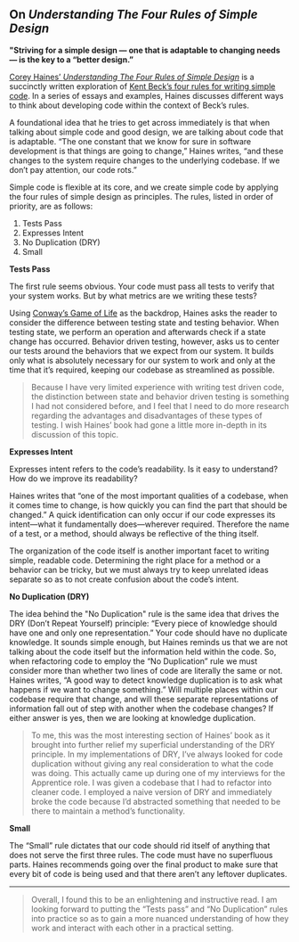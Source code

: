 ## On _Understanding The Four Rules of Simple Design_

**"Striving for a simple design — one that is adaptable to changing needs — is the key to a “better design.”**

[Corey Haines’ _Understanding The Four Rules of Simple Design_](https://leanpub.com/4rulesofsimpledesign) is a succinctly written exploration of [Kent Beck’s four rules for writing simple code](https://martinfowler.com/bliki/BeckDesignRules.html). In a series of essays and examples, Haines discusses different ways to think about developing code within the context of Beck’s rules. 

A foundational idea that he tries to get across immediately is that when talking about simple code and good design, we are talking about code that is adaptable. “The one constant that we know for sure in software development is that things are going to change,” Haines writes, “and these changes to the system require changes to the underlying codebase. If we don’t pay attention, our code rots.”

Simple code is flexible at its core, and we create simple code by applying the four rules of simple design as principles. The rules, listed in order of priority, are as follows:

1. Tests Pass
2. Expresses Intent
3. No Duplication (DRY)
4. Small

**Tests Pass**

The first rule seems obvious. Your code must pass all tests to verify that your system works. But by what metrics are we writing these tests?

Using [Conway’s Game of Life](https://en.wikipedia.org/wiki/Conway%27s_Game_of_Life) as the backdrop, Haines asks the reader to consider the difference between testing state and testing behavior. When testing state, we perform an operation and afterwards check if a state change has occurred. Behavior driven testing, however, asks us to center our tests around the behaviors that we expect from our system. It builds only what is absolutely necessary for our system to work and only at the time that it’s required, keeping our codebase as streamlined as possible. 

>Because I have very limited experience with writing test driven code, the distinction between state and behavior driven testing is something I had not considered before, and I feel that I need to do more research regarding the advantages and disadvantages of these types of testing. I wish Haines’ book had gone a little more in-depth in its discussion of this topic.

**Expresses Intent**

Expresses intent refers to the code’s readability. Is it easy to understand? How do we improve its readability?

Haines writes that “one of the most important qualities of a codebase, when it comes time to change, is how quickly you can find the part that should be changed.” A quick identification can only occur if our code expresses its intent—what it fundamentally does—wherever required. Therefore the name of a test, or a method, should always be reflective of the thing itself.

The organization of the code itself is another important facet to writing simple, readable code. Determining the right place for a method or a behavior can be tricky, but we must always try to keep unrelated ideas separate so as to not create confusion about the code’s intent. 

**No Duplication (DRY)**

The idea behind the "No Duplication" rule is the same idea that drives the DRY (Don’t Repeat Yourself) principle: “Every piece of knowledge should have one and only one representation.” Your code should have no duplicate knowledge. It sounds simple enough, but Haines reminds us that we are not talking about the code itself but the information held within the code. So, when refactoring code to employ the “No Duplication” rule we must consider more than whether two lines of code are literally the same or not. Haines writes, “A good way to detect knowledge duplication is to ask what happens if we want to change something.” Will multiple places within our codebase require that change, and will these separate representations of information fall out of step with another when the codebase changes? If either answer is yes, then we are looking at knowledge duplication. 

>To me, this was the most interesting section of Haines’ book as it brought into further relief my superficial understanding of the DRY principle. In my implementations of DRY, I’ve always looked for code duplication without giving any real consideration to what the code was doing. This actually came up during one of my interviews for the Apprentice role. I was given a codebase that I had to refactor into cleaner code. I employed a naive version of DRY and immediately broke the code because I’d abstracted something that needed to be there to maintain a method’s functionality. 

**Small**

The “Small” rule dictates that our code should rid itself of anything that does not serve the first three rules. The code must have no superfluous parts. Haines recommends going over the final product to make sure that every bit of code is being used and that there aren’t any leftover duplicates.

***

>Overall, I found this to be an enlightening and instructive read. I am looking forward to putting the “Tests pass” and “No Duplication” rules into practice so as to gain a more nuanced understanding of how they work and interact with each other in a practical setting. 
